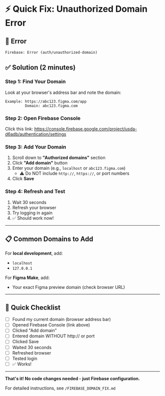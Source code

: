 # ⚡ Quick Fix: Unauthorized Domain Error

## 🚨 Error
```
Firebase: Error (auth/unauthorized-domain)
```

## ✅ Solution (2 minutes)

### **Step 1: Find Your Domain**
Look at your browser's address bar and note the domain:
```
Example: https://abc123.figma.com/app
         Domain: abc123.figma.com
```

### **Step 2: Open Firebase Console**
Click this link: https://console.firebase.google.com/project/usda-d6adb/authentication/settings

### **Step 3: Add Your Domain**
1. Scroll down to **"Authorized domains"** section
2. Click **"Add domain"** button
3. Enter your domain (e.g., `localhost` or `abc123.figma.com`)
   - ⚠️ Do NOT include `http://`, `https://`, or port numbers
4. Click **Save**

### **Step 4: Refresh and Test**
1. Wait 30 seconds
2. Refresh your browser
3. Try logging in again
4. ✅ Should work now!

---

## 📋 Common Domains to Add

For **local development**, add:
- `localhost`
- `127.0.0.1`

For **Figma Make**, add:
- Your exact Figma preview domain (check browser URL)

---

## 🎯 Quick Checklist

- [ ] Found my current domain (browser address bar)
- [ ] Opened Firebase Console (link above)
- [ ] Clicked "Add domain"
- [ ] Entered domain WITHOUT http:// or port
- [ ] Clicked Save
- [ ] Waited 30 seconds
- [ ] Refreshed browser
- [ ] Tested login
- [ ] ✅ Works!

---

**That's it! No code changes needed - just Firebase configuration.**

For detailed instructions, see `/FIREBASE_DOMAIN_FIX.md`
